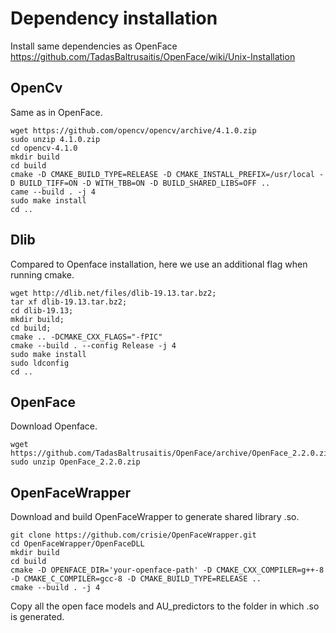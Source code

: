 # Dependency installation

Install same dependencies as OpenFace https://github.com/TadasBaltrusaitis/OpenFace/wiki/Unix-Installation

## OpenCv
Same as in OpenFace.
```
wget https://github.com/opencv/opencv/archive/4.1.0.zip
sudo unzip 4.1.0.zip
cd opencv-4.1.0
mkdir build
cd build
cmake -D CMAKE_BUILD_TYPE=RELEASE -D CMAKE_INSTALL_PREFIX=/usr/local -D BUILD_TIFF=ON -D WITH_TBB=ON -D BUILD_SHARED_LIBS=OFF ..
came --build . -j 4
sudo make install
cd ..
```
## Dlib
Compared to Openface installation, here we use an additional flag when running cmake.
```
wget http://dlib.net/files/dlib-19.13.tar.bz2;
tar xf dlib-19.13.tar.bz2;
cd dlib-19.13;
mkdir build;
cd build;
cmake .. -DCMAKE_CXX_FLAGS="-fPIC"
cmake --build . --config Release -j 4
sudo make install
sudo ldconfig
cd ..
```
 
## OpenFace
Download Openface.
```
wget https://github.com/TadasBaltrusaitis/OpenFace/archive/OpenFace_2.2.0.zip
sudo unzip OpenFace_2.2.0.zip
```


## OpenFaceWrapper
Download and build OpenFaceWrapper to generate shared library .so.
```
git clone https://github.com/crisie/OpenFaceWrapper.git
cd OpenFaceWrapper/OpenFaceDLL
mkdir build 
cd build
cmake -D OPENFACE_DIR='your-openface-path' -D CMAKE_CXX_COMPILER=g++-8 -D CMAKE_C_COMPILER=gcc-8 -D CMAKE_BUILD_TYPE=RELEASE ..
cmake --build . -j 4
```

Copy all the open face models and AU_predictors to the folder in which .so is generated.
